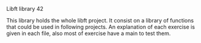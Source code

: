 Libft library 42

This library holds the whole libft project. It consist on a library of functions that could be used in following projects. 
An explanation of each exercise is given in each file, also most of exercise have a main to test them.
